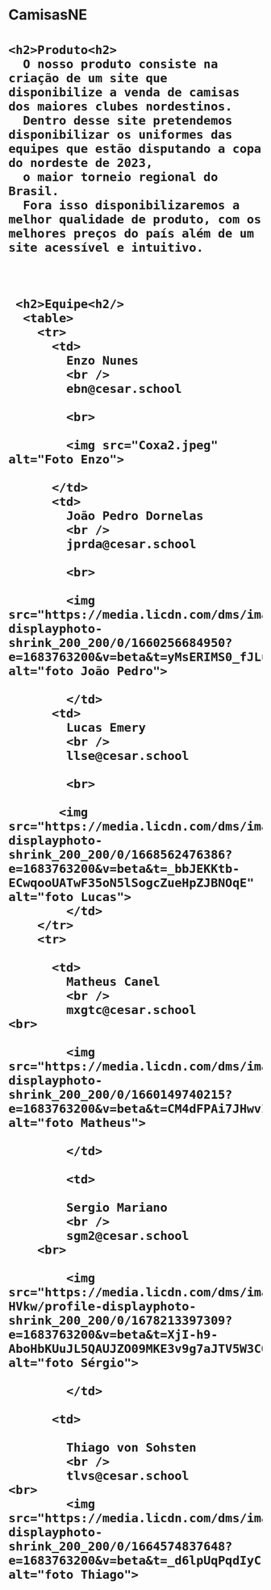 <h1>CamisasNE<h1>

    <h2>Produto<h2>
      O nosso produto consiste na criação de um site que disponibilize a venda de camisas dos maiores clubes nordestinos.
      Dentro desse site pretendemos disponibilizar os uniformes das equipes que estão disputando a copa do nordeste de 2023,
      o maior torneio regional do Brasil. 
      Fora isso disponibilizaremos a melhor qualidade de produto, com os melhores preços do país além de um site acessível e intuitivo.
      
     
      
     <h2>Equipe<h2/>
      <table>
        <tr>
          <td>
            Enzo Nunes
            <br />
            ebn@cesar.school
    
            <br>
    
            <img src="Coxa2.jpeg" alt="Foto Enzo">
             
          </td>
          <td>
            João Pedro Dornelas
            <br />
            jprda@cesar.school
    
            <br>
            
            <img src="https://media.licdn.com/dms/image/C4E03AQFNx_SdHL32vA/profile-displayphoto-shrink_200_200/0/1660256684950?e=1683763200&v=beta&t=yMsERIMS0_fJLu30p6WC0xVc2Twv3jGmCcbvmF2Hwr4" alt="foto João Pedro">
            
            </td>
          <td>
            Lucas Emery
            <br />
            llse@cesar.school
    
            <br>
    
           <img src="https://media.licdn.com/dms/image/D4D03AQFYyhGs4dWOCQ/profile-displayphoto-shrink_200_200/0/1668562476386?e=1683763200&v=beta&t=_bbJEKKtb-ECwqooUATwF35oN5lSogcZueHpZJBNOqE" alt="foto Lucas">
            </td>
        </tr>
        <tr>
          
          <td>
            Matheus Canel
            <br />
            mxgtc@cesar.school
    <br>
    
            <img src="https://media.licdn.com/dms/image/C4E03AQFrYNAq1f_k5Q/profile-displayphoto-shrink_200_200/0/1660149740215?e=1683763200&v=beta&t=CM4dFPAi7JHwvIXoIdWr7tDZorLQZQOSBPLYUc6WBeE" alt="foto Matheus">
           
            </td>
          
            <td>
    
            Sergio Mariano
            <br />
            sgm2@cesar.school
        <br>
    
            <img src="https://media.licdn.com/dms/image/D4D03AQF16DvQn-HVkw/profile-displayphoto-shrink_200_200/0/1678213397309?e=1683763200&v=beta&t=XjI-h9-AboHbKUuJL5QAUJZO09MKE3v9g7aJTV5W3CQ" alt="foto Sérgio">
    
            </td>
            
          <td>
    
            Thiago von Sohsten
            <br />
            tlvs@cesar.school
    <br>
            <img src="https://media.licdn.com/dms/image/D4D03AQFvkXZAgyzRXA/profile-displayphoto-shrink_200_200/0/1664574837648?e=1683763200&v=beta&t=_d6lpUqPqdIyCLaLrOTt4if5t03IVn8kprbk3RRicuI" alt="foto Thiago">
